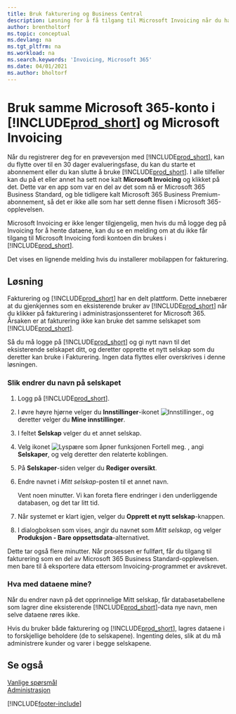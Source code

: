 ```yaml
---
title: Bruk fakturering og Business Central
description: Løsning for å få tilgang til Microsoft Invoicing når du har registrert deg for Dynamics 365 Business Central.
author: brentholtorf
ms.topic: conceptual
ms.devlang: na
ms.tgt_pltfrm: na
ms.workload: na
ms.search.keywords: 'Invoicing, Microsoft 365'
ms.date: 04/01/2021
ms.author: bholtorf
---
```

# <a name="use-the-same-microsoft--account-in-includeprodshortincludesprodlongmd-and-microsoft-invoicing" />Bruk samme Microsoft 365-konto i [!INCLUDE[prod_short](includes/prod_long.md)] og Microsoft Invoicing
Når du registrerer deg for en prøveversjon med [!INCLUDE[prod_short](includes/prod_short.md)], kan du flytte over til en 30 dager evalueringsfase, du kan du starte et abonnement eller du kan slutte å bruke [!INCLUDE[prod_short](includes/prod_short.md)]. I alle tilfeller kan du på et eller annet ha sett noe kalt **Microsoft Invoicing** og klikket på det. Dette var en app som var en del av det som nå er Microsoft 365 Business Standard, og ble tidligere kalt Microsoft 365 Business Premium-abonnement, så det er ikke alle som har sett denne flisen i Microsoft 365-opplevelsen.  

Microsoft Invoicing er ikke lenger tilgjengelig, men hvis du må logge deg på Invoicing for å hente dataene, kan du se en melding om at du ikke får tilgang til Microsoft Invoicing fordi kontoen din brukes i [!INCLUDE[prod_short](includes/prod_short.md)].  

Det vises en lignende melding hvis du installerer mobilappen for fakturering.  

## <a name="workaround" />Løsning
Fakturering og [!INCLUDE[prod_short](includes/prod_short.md)] har en delt plattform. Dette innebærer at du gjenkjennes som en eksisterende bruker av [!INCLUDE[prod_short](includes/prod_short.md)] når du klikker på fakturering i administrasjonssenteret for Microsoft 365. Årsaken er at fakturering ikke kan bruke det samme selskapet som [!INCLUDE[prod_short](includes/prod_short.md)].  

Så du må logge på [!INCLUDE[prod_short](includes/prod_short.md)] og gi nytt navn til det eksisterende selskapet ditt, og deretter opprette et nytt selskap som du deretter kan bruke i Fakturering. Ingen data flyttes eller overskrives i denne løsningen.

### <a name="to-rename-your-company" />Slik endrer du navn på selskapet
1. Logg på [!INCLUDE[prod_short](includes/prod_short.md)].
2. I øvre høyre hjørne velger du **Innstillinger**-ikonet ![Innstillinger.](media/ui-experience/settings_icon_small.png "Innstillinger-ikon for rollesenter"), og deretter velger du **Mine innstillinger**.
3. I feltet **Selskap** velger du et annet selskap.
4. Velg ikonet ![Lyspære som åpner funksjonen Fortell meg.](media/ui-search/search_small.png "Fortell hva du vil gjøre") , angi **Selskaper**, og velg deretter den relaterte koblingen.  
5. På **Selskaper**-siden velger du **Rediger oversikt**.  
6. Endre navnet i *Mitt selskap*-posten til et annet navn.  

    Vent noen minutter. Vi kan foreta flere endringer i den underliggende databasen, og det tar litt tid.
7.  Når systemet er klart igjen, velger du **Opprett et nytt selskap**-knappen.  
8.  I dialogboksen som vises, angir du navnet som *Mitt selskap*, og velger **Produksjon - Bare oppsettsdata**-alternativet.  

Dette tar også flere minutter. Når prosessen er fullført, får du tilgang til fakturering som en del av Microsoft 365 Business Standard-opplevelsen. men bare til å eksportere data ettersom Invoicing-programmet er avskrevet.  

### <a name="what-about-my-data" />Hva med dataene mine?
Når du endrer navn på det opprinnelige Mitt selskap, får databasetabellene som lagrer dine eksisterende [!INCLUDE[prod_short](includes/prod_short.md)]-data nye navn, men selve dataene røres ikke.  

Hvis du bruker både fakturering og [!INCLUDE[prod_short](includes/prod_short.md)], lagres dataene i to forskjellige beholdere (de to selskapene). Ingenting deles, slik at du må administrere kunder og varer i begge selskapene.  

## <a name="see-also" />Se også
[Vanlige spørsmål](across-faq.yml)  
[Administrasjon](admin-setup-and-administration.md)  


[!INCLUDE[footer-include](includes/footer-banner.md)]
